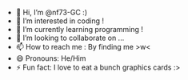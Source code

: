 - 👋 Hi, I’m @nf73-GC :)
- 👀 I’m interested in coding !
- 🌱 I’m currently learning programming !
- 💞️ I’m looking to collaborate on ...
- 📫 How to reach me : By finding me >w< 
- 😄 Pronouns: He/Him
- ⚡ Fun fact: I love to eat a bunch graphics cards :>

<!---
nf73-GC/nf73-GC is a ✨ special ✨ repository because its `README.md` (this file) appears on your GitHub profile.
You can click the Preview link to take a look at your changes.
--->
